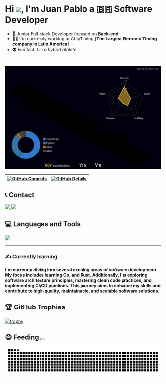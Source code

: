 <!-- <img align="right" height="585rem" src="https://raw.githubusercontent.com/gist/juanpablow/cb2f6dc77a51ae5d04167d4c6aa52fd4/raw/0714e8460e5de5553e870dec76a75562a2cc1474/githubCard.svg"/> --->

# Hi <img src="https://www.emojiall.com/images/240/telegram/1f44b.gif" width="30px">, I'm Juan Pablo a 🇧🇷 Software Developer </h1>

- 🚀 Junior Full-stack Developer focused on **Back-end**
- 👨‍💻 I'm currrently working at ChipTiming [**The Largest Eletronic Timing company in Latin America**]
- 👽 Fun fact: *I'm a hybrid athlete*
#

![Status](./profile-3d-contrib/profile-night-rainbow.svg)
  

  
 | [![GitHub Commits](http://github-profile-summary-cards.vercel.app/api/cards/productive-time?username=juanpablow&theme=dracula&utcOffset=-3)](https://github.com/vn7n24fzkq/github-profile-summary-cards) | [![GitHub Details](http://github-profile-summary-cards.vercel.app/api/cards/profile-details?username=juanpablow&theme=dracula)](https://github.com/vn7n24fzkq/github-profile-summary-cards) |  
 | ----------- | ----------- |

<!---[<div>
  <img width="440px" src="https://github-readme-stats.vercel.app/api?username=juanpablow&show_icons=true&theme=onedark">
  <img width="385px" src="https://github-readme-stats.anuraghazra1.vercel.app/api/top-langs/?username=juanpablow&layout=compact&theme=onedark" />
</div>](url)--->

## 📞 Contact
<div>
  <a href="https://www.linkedin.com/in/juaanpablo" target="_blank">
    <img src="https://skillicons.dev/icons?i=linkedin" />
  </a>
  <a href="mailto:juanpablosmdev@gmail.com" target="_blank">
    <img src="https://skillicons.dev/icons?i=gmail" />
  </a>
 </br>
</div>

## 💻 Languages and Tools
<div align="left">
  <img src="https://skillicons.dev/icons?i=javascript,typescript,py,nodejs,rust,go,postgres,mongodb,prisma,dynamodb,html,css,react,next,tailwind,express,jest,fastapi,nest,docker,git,aws,vscode,figma,postman,vercel,vite,bootstrap,githubactions,linux" />
  
  
</div>

<hr />

### ✍️ Currently learning
<H4>I'm currently diving into several exciting areas of software development. My focus includes learning Go, and Rust. Additionally, I'm exploring software architecture principles, mastering clean code practices, and implementing CI/CD pipelines. This journey aims to enhance my skills and contribute to high-quality, maintainable, and scalable software solutions.</H4>

## 🏆 GitHub Trophies
[![trophy](https://github-profile-trophy.vercel.app/?username=juanpablow&theme=onedark)](https://github.com/ryo-ma/github-profile-trophy)

## 😋 Feeding...
  ![Snake animation](https://raw.githubusercontent.com/juanpablow/juanpablow/output/github-contribution-grid-snake-dark.svg)
